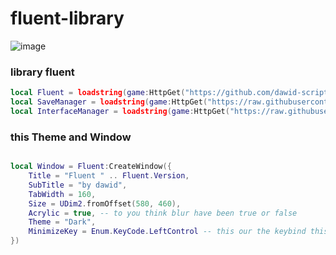 # fluent-library
![image](https://forgenet.gitbook.io/~gitbook/image?url=https%3A%2F%2F1481849050-files.gitbook.io%2F%7E%2Ffiles%2Fv0%2Fb%2Fgitbook-x-prod.appspot.com%2Fo%2Fspaces%252FqTYspa6M7hcHjeBMoysI%252Fuploads%252FDgmBN3trLINFncdvGN99%252Flogodark.png%3Falt%3Dmedia%26token%3Dcd8430d9-e0d2-4d17-8f18-0d9fb33bbeba&width=400&dpr=3&quality=100&sign=90acdcc4&sv=2)
### library fluent
```lua
local Fluent = loadstring(game:HttpGet("https://github.com/dawid-scripts/Fluent/releases/latest/download/main.lua"))()
local SaveManager = loadstring(game:HttpGet("https://raw.githubusercontent.com/dawid-scripts/Fluent/master/Addons/SaveManager.lua"))()
local InterfaceManager = loadstring(game:HttpGet("https://raw.githubusercontent.com/dawid-scripts/Fluent/master/Addons/InterfaceManager.lua"))()
```
### this Theme and Window
```lua

local Window = Fluent:CreateWindow({
    Title = "Fluent " .. Fluent.Version,
    SubTitle = "by dawid",
    TabWidth = 160,
    Size = UDim2.fromOffset(580, 460),
    Acrylic = true, -- to you think blur have been true or false
    Theme = "Dark",
    MinimizeKey = Enum.KeyCode.LeftControl -- this our the keybind this you PC
})
```
